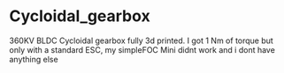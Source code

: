 # Cycloidal_gearbox
360KV BLDC Cycloidal gearbox fully 3d printed. I got 1 Nm of torque but only with a standard ESC, my simpleFOC Mini didnt work and i dont have anything else
